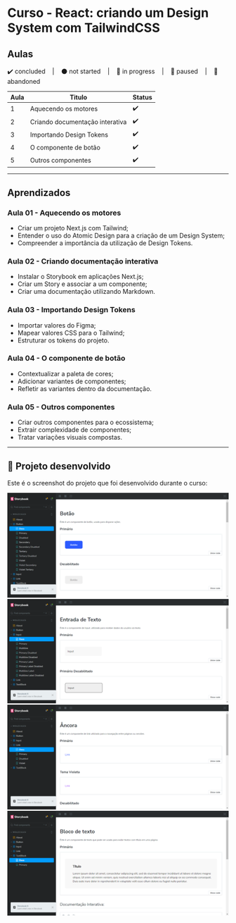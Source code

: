 # Curso - React: criando um Design System com TailwindCSS

## Aulas
<p>
  ✔️ concluded &nbsp;&nbsp;&nbsp;|&nbsp;&nbsp;&nbsp;
  ⚫ not started &nbsp;&nbsp;&nbsp;|&nbsp;&nbsp;&nbsp;
  🔵 in progress &nbsp;&nbsp;&nbsp;|&nbsp;&nbsp;&nbsp;
  🔶 paused &nbsp;&nbsp;&nbsp;|&nbsp;&nbsp;&nbsp;
  🔴 abandoned 
</p>

| Aula | Titulo | Status |
| --- | --- | --- |
| 1 | Aquecendo os motores | ✔️ |
| 2 | Criando documentação interativa | ✔️ |
| 3 | Importando Design Tokens | ✔️ |
| 4 | O componente de botão | ✔️ |
| 5 | Outros componentes | ✔️ |

---

## Aprendizados

### Aula 01 - Aquecendo os motores
<ul>
  <li>Criar um projeto Next.js com Tailwind;</li>
  <li>Entender o uso do Atomic Design para a criação de um Design System;</li>
  <li>Compreender a importância da utilização de Design Tokens.</li>
</ul>

### Aula 02 - Criando documentação interativa
<ul>
  <li>Instalar o Storybook em aplicações Next.js;</li>
  <li>Criar um Story e associar a um componente;</li>
  <li>Criar uma documentação utilizando Markdown.</li>
</ul>

### Aula 03 - Importando Design Tokens
<ul>
  <li>Importar valores do Figma;</li>
  <li>Mapear valores CSS para o Tailwind;</li>
  <li>Estruturar os tokens do projeto.</li>
</ul>

### Aula 04 - O componente de botão
<ul>
  <li>Contextualizar a paleta de cores;</li>
  <li>Adicionar variantes de componentes;</li>
  <li>Refletir as variantes dentro da documentação.</li>
</ul>

### Aula 05 - Outros componentes
<ul>
  <li>Criar outros componentes para o ecossistema;</li>
  <li>Extrair complexidade de componentes;</li>
  <li>Tratar variações visuais compostas.</li>
</ul>

---

## 🎯 Projeto desenvolvido
Este é o screenshot do projeto que foi desenvolvido durante o curso:

<p align="center">
  <img alt="Miniatura da imagem do projeto"src="../../.github/thumbs/alfabit1a-preview.svg">
  <img alt="Miniatura da imagem do projeto"src="../../.github/thumbs/alfabit1b-preview.svg">
  <img alt="Miniatura da imagem do projeto"src="../../.github/thumbs/alfabit1c-preview.svg">
  <img alt="Miniatura da imagem do projeto"src="../../.github/thumbs/alfabit1d-preview.svg">
</p>